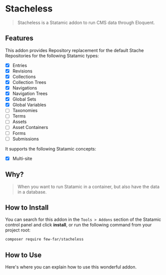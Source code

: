 # Stacheless

> Stacheless is a Statamic addon to run CMS data through Eloquent.

## Features

This addon provides Repository replacement for the default Stache Repositories for the following Statamic types:

- [x] Entries
- [x] Revisions
- [x] Collections
- [x] Collection Trees
- [x] Navigations
- [x] Navigation Trees
- [X] Global Sets
- [X] Global Variables
- [ ] Taxonomies
- [ ] Terms
- [ ] Assets
- [ ] Asset Containers
- [ ] Forms
- [ ] Submissions

It supports the following Statamic concepts:

- [x] Multi-site

## Why?

> When you want to run Statamic in a container, but also have the data in a database.

## How to Install

You can search for this addon in the `Tools > Addons` section of the Statamic control panel and click **install**, or run the following command from your project root:

``` bash
composer require few-far/stacheless
```

## How to Use

Here's where you can explain how to use this wonderful addon.

